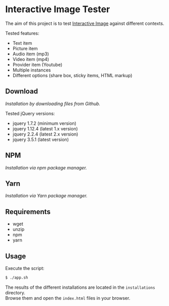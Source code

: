 # Interactive Image Tester

The aim of this project is to test [Interactive Image](https://github.com/jpchateau/Interactive-Image) against different contexts.

Tested features:
* Text item
* Picture item
* Audio item (mp3)
* Video item (mp4)
* Provider item (Youtube)
* Multiple instances
* Different options (share box, sticky items, HTML markup)

## Download

*Installation by downloading files from Github.*

Tested jQuery versions:

* jquery 1.7.2 (minimum version)
* jquery 1.12.4 (latest 1.x version)
* jquery 2.2.4 (latest 2.x version)
* jquery 3.5.1 (latest version)

## NPM

*Installation via npm package manager.*

## Yarn

*Installation via Yarn package manager.*

## Requirements

* wget
* unzip
* npm
* yarn

## Usage

Execute the script:

```bash
$ ./app.sh
```

The results of the different installations are located in the `installations` directory.  
Browse them and open the `index.html` files in your browser.